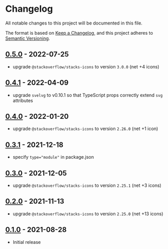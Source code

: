 # Changelog

All notable changes to this project will be documented in this file.

The format is based on [Keep a Changelog](https://keepachangelog.com/en/1.0.0/),
and this project adheres to [Semantic Versioning](https://semver.org/spec/v2.0.0.html).

## [0.5.0](https://github.com/metonym/svelte-stacks-icons/releases/tag/v0.5.0) - 2022-07-25

- upgrade `@stackoverflow/stacks-icons` to version `3.0.0` (net +4 icons)

## [0.4.1](https://github.com/metonym/svelte-stacks-icons/releases/tag/v0.4.1) - 2022-04-09

- upgrade `svelvg` to v0.10.1 so that TypeScript props correctly extend `svg` attributes

## [0.4.0](https://github.com/metonym/svelte-stacks-icons/releases/tag/v0.4.0) - 2022-01-20

- upgrade `@stackoverflow/stacks-icons` to version `2.26.0` (net +1 icon)

## [0.3.1](https://github.com/metonym/svelte-stacks-icons/releases/tag/v0.3.1) - 2021-12-18

- specify `type="module"` in package.json

## [0.3.0](https://github.com/metonym/svelte-stacks-icons/releases/tag/v0.3.0) - 2021-12-05

- upgrade `@stackoverflow/stacks-icons` to version `2.25.1` (net +3 icons)

## [0.2.0](https://github.com/metonym/svelte-stacks-icons/releases/tag/v0.2.0) - 2021-11-13

- upgrade `@stackoverflow/stacks-icons` to version `2.25.0` (net +13 icons)

## [0.1.0](https://github.com/metonym/svelte-stacks-icons/releases/tag/v0.1.0) - 2021-08-28

- Initial release
